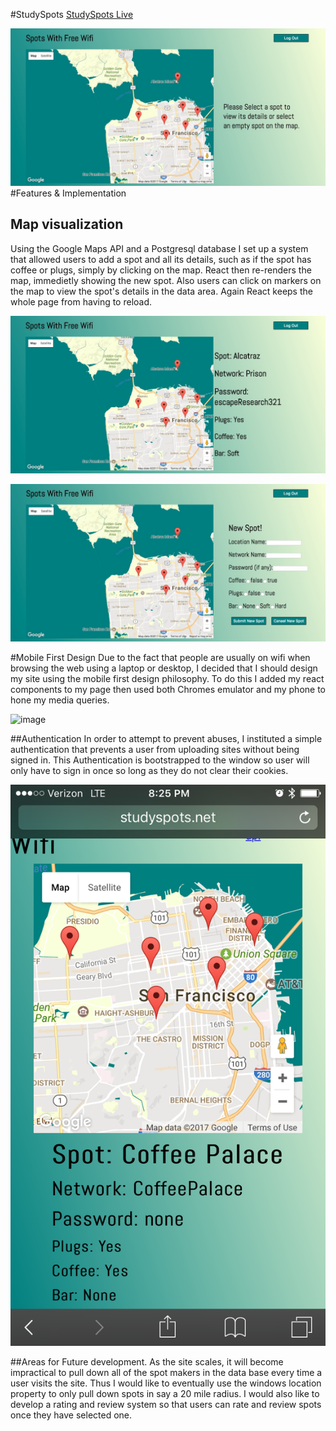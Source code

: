 #StudySpots
[StudySpots Live](studyspots.net)

![image](./docs/spotsnodata.jpeg)
#Features & Implementation

## Map visualization
Using the Google Maps API and a Postgresql database I set up a system that allowed users to add a spot and all its details, such as if the spot has coffee or plugs, simply by clicking on the map.  React then re-renders the map, immedietly showing the new spot.  Also users can click on markers on the map to view the spot's details in the data area.  Again React keeps the whole page from having to reload.

![image](./docs/spotdata.jpeg)

![image](./docs/spotsform.jpeg)

#Mobile First Design
Due to the fact that people are usually on wifi when browsing the web using a laptop or desktop, I decided that I should design my site using the mobile first design philosophy.  To do this I added my react components to my page then used both Chromes emulator and my phone to hone my media queries.

![image](./docs/spotauth.jpeg)

##Authentication
In order to attempt to prevent abuses, I instituted a simple authentication that prevents a user from uploading sites without being signed in.  This Authentication is bootstrapped to the window so user will only have to sign in once so long as they do not clear their cookies.

![image](./docs/spotsphone.PNG)

##Areas for Future development.
As the site scales, it will become impractical to pull down all of the spot makers in the data base every time a user visits the site.  Thus I would like to eventually use the windows location property to only pull down spots in say a 20 mile radius.  I would also like to develop a rating and review system so that users can rate and review spots once they have selected one.
